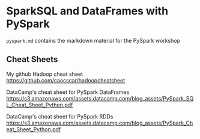 # SparkSQL and DataFrames with PySpark
`pyspark.md` contains the markdown material for the PySpark workshop

## Cheat Sheets
My github Hadoop cheat sheet  
https://github.com/caocscar/hadoopcheatsheet

DataCamp's cheat sheet for PySpark DataFrames  
https://s3.amazonaws.com/assets.datacamp.com/blog_assets/PySpark_SQL_Cheat_Sheet_Python.pdf

DataCamp's cheat sheet for PySpark RDDs  
https://s3.amazonaws.com/assets.datacamp.com/blog_assets/PySpark_Cheat_Sheet_Python.pdf


